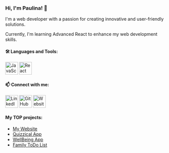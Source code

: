 

<!--
**paulalast/paulalast** is a ✨ _special_ ✨ repository because its `README.md` (this file) appears on your GitHub profile.

Here are some ideas to get you started:

- 🔭 I’m currently working on ...
- 🌱 I’m currently learning ...
- 👯 I’m looking to collaborate on ...
- 🤔 I’m looking for help with ...
- 💬 Ask me about ...
- 📫 How to reach me: ...
- 😄 Pronouns: ...
- ⚡ Fun fact: ...
-->

### Hi, I'm Paulina! 👋

I'm a web developer with a passion for creating innovative and user-friendly solutions.

Currently, I'm learning Advanced React to enhance my web development skills.

#### 🛠️ Languages and Tools:

 <img src="https://cdn-icons-png.flaticon.com/512/5968/5968292.png" width="40" alt="JavaScript">  <img src="https://cdn-icons-png.flaticon.com/512/753/753244.png" width="40" alt="React">



#### 📫 Connect with me:

   <a href="https://www.linkedin.com/in/paulina-%C5%82astowiecka/"><img src="https://cdn-icons-png.flaticon.com/512/174/174857.png" width="40" alt="LinkedIn"></a>    <a href="https://github.com/paulalast/"><img src="https://cdn-icons-png.flaticon.com/512/270/270798.png" width="40" alt="GitHub"></a> <a href="https://codelast.tech/"><img src="https://cdn-icons-png.flaticon.com/512/6807/6807090.png" width="40" alt="Website"></a>

####   My TOP projects:

 - <a href="https://codelast.tech/"> My Website </a>
 - <a href='https://quizzical-app-pl.netlify.app/'>Quizzical App</a>
 - <a href="https://wellbeing-app.netlify.app/"> WellBeing App </a>
 - <a href="https://family-todo-list.netlify.app/">Family ToDo List </a>
